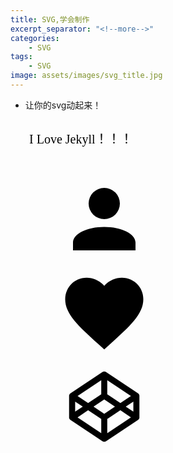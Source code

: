 ```yaml
---
title: SVG,学会制作
excerpt_separator: "<!--more-->"
categories:
    - SVG
tags:
    - SVG
image: assets/images/svg_title.jpg    
---
```

+ 让你的svg动起来！
<!--more-->
<svg height="70">
  <g> 
<text font-family="microsoft yahei" font-size="20" y="30" x="30" font-color="blue">
 I Love Jekyll！！！
<animate attributeName="y" to="220" begin="0s" dur="3s"  repeatCount="indefinite" />
</text>
  </g>
</svg>

<svg class="u-icon u-icon--user"><use xlink:href="#user"></use></svg>
<svg class="u-icon u-icon--heart"><use xlink:href="#heart"></use></svg>
<svg class="u-icon u-icon--codepen"><use xlink:href="#codepen"></use></svg>

<svg style="display: none">
  <symbol id="user" viewBox="0 0 24 24">
   <title>User</title>
   <path d="M12,4A4,4 0 0,1 16,8A4,4 0 0,1 12,12A4,4 0 0,1 8,8A4,4 0 0,1 12,4M12,14C16.42,14 20,15.79 20,18V20H4V18C4,15.79 7.58,14 12,14Z"></path>
  </symbol>
  <symbol id="heart" viewBox="0 0 24 24">
   <title>Heart</title>
   <path d="M12,21.35L10.55,20.03C5.4,15.36 2,12.27 2,8.5C2,5.41 4.42,3 7.5,3C9.24,3 10.91,3.81 12,5.08C13.09,3.81 14.76,3 16.5,3C19.58,3 22,5.41 22,8.5C22,12.27 18.6,15.36 13.45,20.03L12,21.35Z"></path>
  </symbol>
  <symbol id="codepen" viewBox="0 0 24 24">
   <title>Codepen logo</title>
   <path d="M19.45,13.29L17.5,12L19.45,10.71M12.77, 18.78V15.17L16.13,12.93L18.83,14.74M12,13.83L9.26,12L12,10.17L14.74,12M11.23,18.78L5.17,14.74L7.87,12.93L11.23,15.17M4.55,10.71L6.5,12L4.55,13.29M11.23,5.22V8.83L7.87,11.07L5.17,9.26M12.77,5.22L18.83,9.26L16.13,11.07L12.77,8.83M21,9.16C21,9.15 21,9.13 21,9.12C21,9.1 21,9.08 20.97,9.06C20.97,9.05 20.97,9.03 20.96,9C20.96,9 20.95,9 20.94,8.96C20.94,8.95 20.93,8.94 20.92,8.93C20.92,8.91 20.91,8.89 20.9,8.88C20.89,8.86 20.88,8.85 20.88,8.84C20.87,8.82 20.85,8.81 20.84,8.79C20.83,8.78 20.83,8.77 20.82,8.76A0.04,0.04 0 0,0 20.78,8.72C20.77,8.71 20.76,8.7 20.75,8.69C20.73,8.67 20.72,8.66 20.7,8.65C20.69,8.64 20.68,8.63 20.67,8.62C20.66,8.62 20.66,8.62 20.66,8.61L12.43,3.13C12.17,2.96 11.83,2.96 11.57,3.13L3.34,8.61C3.34,8.62 3.34,8.62 3.33,8.62C3.32,8.63 3.31,8.64 3.3,8.65C3.28,8.66 3.27,8.67 3.25,8.69C3.24,8.7 3.23,8.71 3.22,8.72C3.21,8.73 3.2,8.74 3.18,8.76C3.17,8.77 3.17,8.78 3.16,8.79C3.15,8.81 3.13,8.82 3.12,8.84C3.12,8.85 3.11,8.86 3.1,8.88C3.09,8.89 3.08,8.91 3.08,8.93C3.07,8.94 3.06,8.95 3.06,8.96C3.05,9 3.05,9 3.04,9C3.03,9.03 3.03,9.05 3.03,9.06C3,9.08 3,9.1 3,9.12C3,9.13 3,9.15 3,9.16C3,9.19 3,9.22 3,9.26V14.74C3,14.78 3,14.81 3,14.84C3,14.85 3,14.87 3,14.88C3,14.9 3,14.92 3.03,14.94C3.03,14.95 3.03,14.97 3.04,15C3.05,15 3.05,15 3.06,15.04C3.06,15.05 3.07,15.06 3.08,15.07C3.08,15.09 3.09,15.11 3.1,15.12C3.11,15.14 3.12,15.15 3.12,15.16C3.13,15.18 3.15,15.19 3.16,15.21C3.17,15.22 3.17,15.23 3.18,15.24C3.2,15.25 3.21,15.27 3.22,15.28C3.23,15.29 3.24,15.3 3.25,15.31C3.27,15.33 3.28,15.34 3.3,15.35C3.31,15.36 3.32,15.37 3.33,15.38C3.34,15.38 3.34,15.38 3.34,15.39L11.57,20.87C11.7,20.96 11.85,21 12,21C12.15,21 12.3,20.96 12.43,20.87L20.66,15.39C20.66,15.38 20.66,15.38 20.67,15.38C20.68,15.37 20.69,15.36 20.7,15.35C20.72,15.34 20.73,15.33 20.75,15.31C20.76,15.3 20.77,15.29 20.78,15.28C20.79,15.27 20.8,15.25 20.82,15.24C20.83,15.23 20.83,15.22 20.84,15.21C20.85,15.19 20.87,15.18 20.88,15.16C20.88,15.15 20.89,15.14 20.9,15.12C20.91,15.11 20.92,15.09 20.92,15.07C20.93,15.06 20.94,15.05 20.94,15.04C20.95,15 20.96,15 20.96,15C20.97,14.97 20.97,14.95 20.97,14.94C21,14.92 21,14.9 21,14.88C21,14.87 21,14.85 21,14.84C21,14.81 21,14.78 21,14.74V9.26C21,9.22 21,9.19 21,9.16Z"></path>
  </symbol>
</svg>